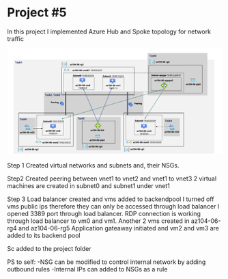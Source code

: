 # Project \#5

In this project I implemented Azure Hub and Spoke topology for network
traffic

![Alt text](/sc/Project.png "a title")

Step 1 Created virtual networks and subnets and, their NSGs.

Step2 Created peering between vnet1 to vnet2 and vnet1 to vnet3 2
virtual machines are created in subnet0 and subnet1 under vnet1

Step 3 Load balancer created and vms added to backendpool I turned off
vms public ips therefore they can only be accessed through load balancer
I opened 3389 port through load balancer. RDP connection is working
through load balancer to vm0 and vm1. Another 2 vms created in
az104-06-rg4 and az104-06-rg5 Application gateaway initiated and vm2 and
vm3 are added to its backend pool

Sc added to the project folder

PS to self: -NSG can be modified to control internal network by adding
outbound rules -Internal IPs can added to NSGs as a rule
